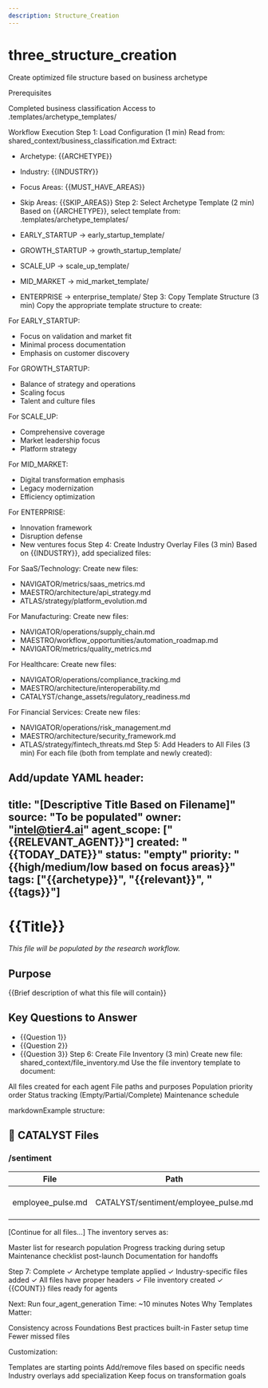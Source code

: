 ```yaml
---
description: Structure_Creation
---
```


# three_structure_creation
Create optimized file structure based on business archetype

Prerequisites

Completed business classification
Access to .templates/archetype_templates/

Workflow Execution
Step 1: Load Configuration (1 min)
Read from: shared_context/business_classification.md
Extract:
- Archetype: {{ARCHETYPE}}
- Industry: {{INDUSTRY}}
- Focus Areas: {{MUST_HAVE_AREAS}}
- Skip Areas: {{SKIP_AREAS}}
Step 2: Select Archetype Template (2 min)
Based on {{ARCHETYPE}}, select template from:
.templates/archetype_templates/

- EARLY_STARTUP → early_startup_template/
- GROWTH_STARTUP → growth_startup_template/
- SCALE_UP → scale_up_template/
- MID_MARKET → mid_market_template/
- ENTERPRISE → enterprise_template/
Step 3: Copy Template Structure (3 min)
Copy the appropriate template structure to create:

For EARLY_STARTUP:
- Focus on validation and market fit
- Minimal process documentation
- Emphasis on customer discovery

For GROWTH_STARTUP:
- Balance of strategy and operations
- Scaling focus
- Talent and culture files

For SCALE_UP:
- Comprehensive coverage
- Market leadership focus
- Platform strategy

For MID_MARKET:
- Digital transformation emphasis
- Legacy modernization
- Efficiency optimization

For ENTERPRISE:
- Innovation framework
- Disruption defense
- New ventures focus
Step 4: Create Industry Overlay Files (3 min)
Based on {{INDUSTRY}}, add specialized files:

For SaaS/Technology:
Create new files:
- NAVIGATOR/metrics/saas_metrics.md
- MAESTRO/architecture/api_strategy.md
- ATLAS/strategy/platform_evolution.md

For Manufacturing:
Create new files:
- NAVIGATOR/operations/supply_chain.md
- MAESTRO/workflow_opportunities/automation_roadmap.md
- NAVIGATOR/metrics/quality_metrics.md

For Healthcare:
Create new files:
- NAVIGATOR/operations/compliance_tracking.md
- MAESTRO/architecture/interoperability.md
- CATALYST/change_assets/regulatory_readiness.md

For Financial Services:
Create new files:
- NAVIGATOR/operations/risk_management.md
- MAESTRO/architecture/security_framework.md
- ATLAS/strategy/fintech_threats.md
Step 5: Add Headers to All Files (3 min)
For each file (both from template and newly created):

Add/update YAML header:
---
title: "[Descriptive Title Based on Filename]"
source: "To be populated"
owner: "intel@tier4.ai" 
agent_scope: ["{{RELEVANT_AGENT}}"]
created: "{{TODAY_DATE}}"
status: "empty"
priority: "{{high/medium/low based on focus areas}}"
tags: ["{{archetype}}", "{{relevant}}", "{{tags}}"]
---

# {{Title}}

*This file will be populated by the research workflow.*

## Purpose
{{Brief description of what this file will contain}}

## Key Questions to Answer
- {{Question 1}}
- {{Question 2}}
- {{Question 3}}
Step 6: Create File Inventory (3 min)
Create new file: shared_context/file_inventory.md
Use the file inventory template to document:

All files created for each agent
File paths and purposes
Population priority order
Status tracking (Empty/Partial/Complete)
Maintenance schedule

markdownExample structure:
## 🚀 CATALYST Files
### /sentiment
| File | Path | Status | Priority | Purpose |
|------|------|--------|----------|---------|
| employee_pulse.md | CATALYST/sentiment/employee_pulse.md | Empty | High | Track employee sentiment |

[Continue for all files...]
The inventory serves as:

Master list for research population
Progress tracking during setup
Maintenance checklist post-launch
Documentation for handoffs

Step 7: Complete
✓ Archetype template applied
✓ Industry-specific files added
✓ All files have proper headers
✓ File inventory created
✓ {{COUNT}} files ready for agents

Next: Run four_agent_generation
Time: ~10 minutes
Notes
Why Templates Matter:

Consistency across Foundations
Best practices built-in
Faster setup time
Fewer missed files

Customization:

Templates are starting points
Add/remove files based on specific needs
Industry overlays add specialization
Keep focus on transformation goals
